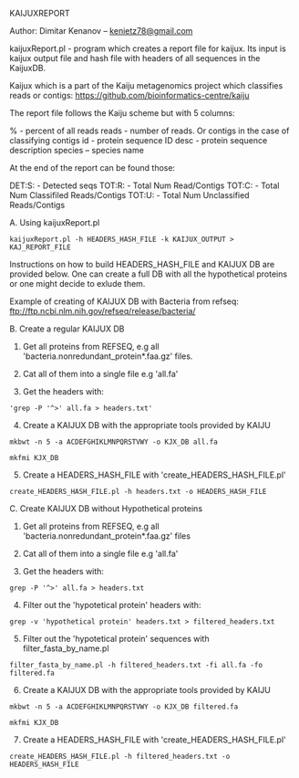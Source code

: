 ﻿KAIJUXREPORT


Author:
Dimitar Kenanov – kenietz78@gmail.com



kaijuxReport.pl - program which creates a report file for kaijux. Its input is kaijux output file and hash file with headers of all sequences in the KaijuxDB.

Kaijux which is a part of the Kaiju metagenomics project which classifies reads or contigs: https://github.com/bioinformatics-centre/kaiju


The report file follows the Kaiju scheme but with 5 columns:

%	  - percent of all reads
reads	  - number of reads. Or contigs in the case of classifying contigs
id	  - protein sequence ID
desc	  - protein sequence description
species – species name

At the end of the report can be found those:

DET:S: - Detected seqs
TOT:R: - Total Num Read/Contigs
TOT:C: - Total Num Classifiled Reads/Contigs
TOT:U: - Total Num Unclassified Reads/Contigs	

A. Using kaijuxReport.pl
	
	kaijuxReport.pl -h HEADERS_HASH_FILE -k KAIJUX_OUTPUT > KAJ_REPORT_FILE


Instructions on how to build HEADERS_HASH_FILE and KAIJUX DB are provided below. One can create a full DB with all the hypothetical proteins or one might decide to exlude them. 



Example of creating of KAIJUX DB with Bacteria from refseq: 
ftp://ftp.ncbi.nlm.nih.gov/refseq/release/bacteria/

B. Create a regular KAIJUX DB
   1. Get all proteins from REFSEQ, e.g all 'bacteria.nonredundant_protein*.faa.gz' files.

   2. Cat all of them into a single file e.g 'all.fa'

   3. Get the headers with:
	
	'grep -P '^>' all.fa > headers.txt'
	
   4. Create a KAIJUX DB with the appropriate tools provided by KAIJU
	
	mkbwt -n 5 -a ACDEFGHIKLMNPQRSTVWY -o KJX_DB all.fa
	
	mkfmi KJX_DB

   5. Create a HEADERS_HASH_FILE with 'create_HEADERS_HASH_FILE.pl' 
   
	create_HEADERS_HASH_FILE.pl -h headers.txt -o HEADERS_HASH_FILE
	
C. Create KAIJUX DB without Hypothetical proteins 

   1. Get all proteins from REFSEQ, e.g all 'bacteria.nonredundant_protein*.faa.gz' files

   2. Cat all of them into a single file e.g 'all.fa'

   3. Get the headers with:
	
	grep -P '^>' all.fa > headers.txt
	
   4. Filter out the 'hypotetical protein' headers with:
	
	grep -v 'hypothetical protein' headers.txt > filtered_headers.txt
	
   5. Filter out the 'hypotetical protein' sequences with filter_fasta_by_name.pl 
	
	filter_fasta_by_name.pl -h filtered_headers.txt -fi all.fa -fo filtered.fa
	
   6. Create a KAIJUX DB with the appropriate tools provided by KAIJU
   	
	mkbwt -n 5 -a ACDEFGHIKLMNPQRSTVWY -o KJX_DB filtered.fa
	
	mkfmi KJX_DB
   
   7. Create a HEADERS_HASH_FILE with 'create_HEADERS_HASH_FILE.pl'
	
	create_HEADERS_HASH_FILE.pl -h filtered_headers.txt -o HEADERS_HASH_FILE
	



